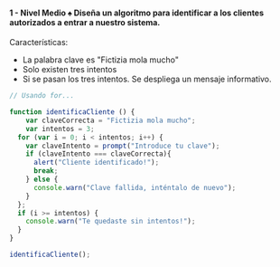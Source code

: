 #### 1 - Nivel Medio ♠️ Diseña un algoritmo para identificar a los clientes autorizados a entrar a nuestro sistema.

Características:
- La palabra clave es "Fictizia mola mucho"
- Solo existen tres intentos
- Si se pasan los tres intentos. Se despliega un mensaje informativo.

```js
// Usando for...

function identificaCliente () {
	var claveCorrecta = "Fictizia mola mucho";
	var intentos = 3;
  for (var i = 0; i < intentos; i++) {
    var claveIntento = prompt("Introduce tu clave");
    if (claveIntento === claveCorrecta){
      alert("Cliente identificado!");
      break;
    } else {
      console.warn("Clave fallida, inténtalo de nuevo");
    }
  };
  if (i >= intentos) {
    console.warn("Te quedaste sin intentos!");
  }
}

identificaCliente();
```

